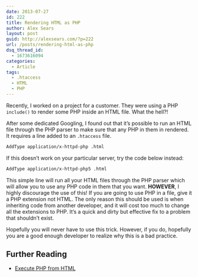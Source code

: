 ```yaml
---
date: 2013-07-27
id: 222
title: Rendering HTML as PHP
author: Alex Sears
layout: post
guid: http://alexsears.com/?p=222
url: /posts/rendering-html-as-php
dsq_thread_id:
  - 1673616094
categories:
  - Article
tags:
  - .htaccess
  - HTML
  - PHP
---
```

Recently, I worked on a project for a customer. They were using a PHP `include()` to render some PHP inside an HTML file. What the hell?!

After some dedicated Googling, I found out that it&#8217;s possible to run an HTML file through the PHP parser to make sure that any PHP in them in rendered. It requires a line added to an `.htaccess` file.

<!--more-->

```bash
AddType application/x-httpd-php .html
```

If this doesn&#8217;t work on your particular server, try the code below instead:

```bash
AddType application/x-httpd-php5 .html
```

This simple line will run all your HTML files through the PHP parser which will allow you to use any PHP code in them that you want. **HOWEVER**, I highly discourage the use of this! If you are going to use PHP in a file, give it a PHP extension not HTML. The only reason this should be used is when inheriting code from another developer, and it will cost too much to change all the extensions to PHP. It&#8217;s a quick and dirty but effective fix to a problem that shouldn&#8217;t exist.

Hopefully you will never have to use this trick. However, if you do, hopefully you are a good enough developer to realize why this is a bad practice.

## Further Reading

  * [Execute PHP from HTML][1]

 [1]: http://php.about.com/od/advancedphp/p/html_php.htm
